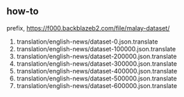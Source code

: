 ## how-to

prefix, https://f000.backblazeb2.com/file/malay-dataset/

1. translation/english-news/dataset-0.json.translate
2. translation/english-news/dataset-100000.json.translate
3. translation/english-news/dataset-200000.json.translate
4. translation/english-news/dataset-300000.json.translate
5. translation/english-news/dataset-400000.json.translate
6. translation/english-news/dataset-500000.json.translate
7. translation/english-news/dataset-600000.json.translate